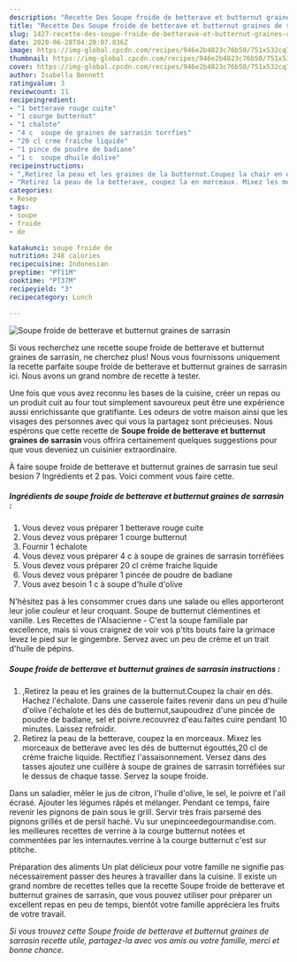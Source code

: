 ```yaml
---
description: "Recette Des Soupe froide de betterave et butternut graines de sarrasin"
title: "Recette Des Soupe froide de betterave et butternut graines de sarrasin"
slug: 1427-recette-des-soupe-froide-de-betterave-et-butternut-graines-de-sarrasin
date: 2020-06-28T04:20:07.836Z
image: https://img-global.cpcdn.com/recipes/946e2b4823c76b50/751x532cq70/soupe-froide-de-betterave-et-butternut-graines-de-sarrasin-photo-principale-de-la-recette.jpg
thumbnail: https://img-global.cpcdn.com/recipes/946e2b4823c76b50/751x532cq70/soupe-froide-de-betterave-et-butternut-graines-de-sarrasin-photo-principale-de-la-recette.jpg
cover: https://img-global.cpcdn.com/recipes/946e2b4823c76b50/751x532cq70/soupe-froide-de-betterave-et-butternut-graines-de-sarrasin-photo-principale-de-la-recette.jpg
author: Isabella Bennett
ratingvalue: 3
reviewcount: 11
recipeingredient:
- "1 betterave rouge cuite"
- "1 courge butternut"
- "1 chalote"
- "4 c  soupe de graines de sarrasin torrfies"
- "20 cl crme fraiche liquide"
- "1 pince de poudre de badiane"
- "1 c  soupe dhuile dolive"
recipeinstructions:
- ",Retirez la peau et les graines de la butternut.Coupez la chair en dés. Hachez l&#39;échalote. Dans une casserole faites revenir dans un peu d&#39;huile d&#39;olive l&#39;échalote et les dés de butternut,saupoudrez d&#39;une pincée de poudre de badiane, sel et poivre.recouvrez d&#39;eau.faites cuire pendant 10 minutes. Laissez refroidir."
- "Retirez la peau de la betterave, coupez la en morceaux. Mixez les morceaux de betterave avec les dés de butternut égouttés,20 cl de crème fraiche liquide. Rectifiez l&#39;assaisonnement. Versez dans des tasses ajoutez une cuillère à soupe de graines de sarrasin torréfiées sur le dessus de chaque tasse. Servez la soupe froide."
categories:
- Resep
tags:
- soupe
- froide
- de

katakunci: soupe froide de 
nutrition: 248 calories
recipecuisine: Indonesian
preptime: "PT11M"
cooktime: "PT37M"
recipeyield: "3"
recipecategory: Lunch

---
```



![Soupe froide de betterave et butternut graines de sarrasin](https://img-global.cpcdn.com/recipes/946e2b4823c76b50/751x532cq70/soupe-froide-de-betterave-et-butternut-graines-de-sarrasin-photo-principale-de-la-recette.jpg)

Si vous recherchez une recette soupe froide de betterave et butternut graines de sarrasin, ne cherchez plus! Nous vous fournissons uniquement la recette parfaite soupe froide de betterave et butternut graines de sarrasin ici. Nous avons un grand nombre de recette à tester.

Une fois que vous avez reconnu les bases de la cuisine, créer un repas ou un produit cuit au four tout simplement savoureux peut être une expérience aussi enrichissante que gratifiante. Les odeurs de votre maison ainsi que les visages des personnes avec qui vous la partagez sont précieuses. Nous espérons que cette recette de <strong> Soupe froide de betterave et butternut graines de sarrasin </strong> vous offrira certainement quelques suggestions pour que vous deveniez un cuisinier extraordinaire.

<!--inarticleads1-->

À faire soupe froide de betterave et butternut graines de sarrasin tue seul besion 7 Ingrédients et 2 pas. Voici comment vous faire cette.

##### Ingrédients de soupe froide de betterave et butternut graines de sarrasin :

1. Vous devez vous préparer 1 betterave rouge cuite
1. Vous devez vous préparer 1 courge butternut
1. Fournir 1 échalote
1. Vous devez vous préparer 4 c à soupe de graines de sarrasin torréfiées
1. Vous devez vous préparer 20 cl crème fraiche liquide
1. Vous devez vous préparer 1 pincée de poudre de badiane
1. Vous avez besoin 1 c à soupe d&#39;huile d&#39;olive


N&#39;hésitez pas à les consommer crues dans une salade ou elles apporteront leur jolie couleur et leur croquant. Soupe de butternut clémentines et vanille. Les Recettes de l&#39;Alsacienne - C&#39;est la soupe familiale par excellence, mais si vous craignez de voir vos p&#39;tits bouts faire la grimace levez le pied sur le gingembre. Servez avec un peu de crème et un trait d&#39;huile de pépins. 

<!--inarticleads2-->

##### Soupe froide de betterave et butternut graines de sarrasin instructions :

1. ,Retirez la peau et les graines de la butternut.Coupez la chair en dés. Hachez l&#39;échalote. Dans une casserole faites revenir dans un peu d&#39;huile d&#39;olive l&#39;échalote et les dés de butternut,saupoudrez d&#39;une pincée de poudre de badiane, sel et poivre.recouvrez d&#39;eau.faites cuire pendant 10 minutes. Laissez refroidir.
1. Retirez la peau de la betterave, coupez la en morceaux. Mixez les morceaux de betterave avec les dés de butternut égouttés,20 cl de crème fraiche liquide. Rectifiez l&#39;assaisonnement. Versez dans des tasses ajoutez une cuillère à soupe de graines de sarrasin torréfiées sur le dessus de chaque tasse. Servez la soupe froide.


Dans un saladier, mêler le jus de citron, l&#39;huile d&#39;olive, le sel, le poivre et l&#39;ail écrasé. Ajouter les légumes râpés et mélanger. Pendant ce temps, faire revenir les pignons de pain sous le grill. Servir très frais parsemé des pignons grillés et de persil haché. Vu sur unepinceedegourmandise.com. les meilleures recettes de verrine à la courge butternut notées et commentées par les internautes.verrine à la courge butternut c&#39;est sur ptitche. 

<!--inarticleads1-->

<p>
Préparation des aliments Un plat délicieux pour votre famille ne signifie pas nécessairement passer des heures à travailler dans la cuisine. Il existe un grand nombre de recettes telles que la recette Soupe froide de betterave et butternut graines de sarrasin, que vous pouvez utiliser pour préparer un excellent repas en peu de temps, bientôt votre famille appréciera les fruits de votre travail.
</p>

<p>
<i>Si vous trouvez cette Soupe froide de betterave et butternut graines de sarrasin recette utile, partagez-la avec vos amis ou votre famille, merci et bonne chance.</i>
</p>
